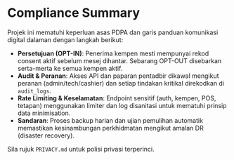 # Compliance Summary

Projek ini mematuhi keperluan asas PDPA dan garis panduan komunikasi digital dalaman dengan langkah berikut:

- **Persetujuan (OPT-IN)**: Penerima kempen mesti mempunyai rekod consent aktif sebelum mesej dihantar. Sebarang OPT-OUT disebarkan serta-merta ke semua kempen aktif.
- **Audit & Peranan**: Akses API dan paparan pentadbir dikawal mengikut peranan (admin/tech/cashier) dan setiap tindakan kritikal direkodkan di `audit_logs`.
- **Rate Limiting & Keselamatan**: Endpoint sensitif (auth, kempen, POS, tetapan) menggunakan limiter dan log disanitasi untuk mematuhi prinsip data minimisation.
- **Sandaran**: Proses backup harian dan ujian pemulihan automatik memastikan kesinambungan perkhidmatan mengikut amalan DR (disaster recovery).

Sila rujuk `PRIVACY.md` untuk polisi privasi terperinci.
